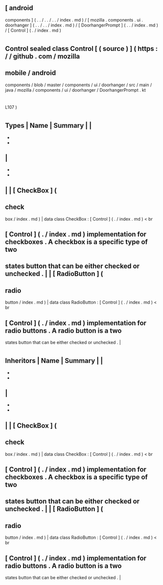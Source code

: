 [
android
-
components
]
(
.
.
/
.
.
/
.
.
/
index
.
md
)
/
[
mozilla
.
components
.
ui
.
doorhanger
]
(
.
.
/
.
.
/
index
.
md
)
/
[
DoorhangerPrompt
]
(
.
.
/
index
.
md
)
/
[
Control
]
(
.
/
index
.
md
)
#
Control
sealed
class
Control
[
(
source
)
]
(
https
:
/
/
github
.
com
/
mozilla
-
mobile
/
android
-
components
/
blob
/
master
/
components
/
ui
/
doorhanger
/
src
/
main
/
java
/
mozilla
/
components
/
ui
/
doorhanger
/
DoorhangerPrompt
.
kt
#
L107
)
#
#
#
Types
|
Name
|
Summary
|
|
-
-
-
|
-
-
-
|
|
[
CheckBox
]
(
-
check
-
box
/
index
.
md
)
|
data
class
CheckBox
:
[
Control
]
(
.
/
index
.
md
)
<
br
>
[
Control
]
(
.
/
index
.
md
)
implementation
for
checkboxes
.
A
checkbox
is
a
specific
type
of
two
-
states
button
that
can
be
either
checked
or
unchecked
.
|
|
[
RadioButton
]
(
-
radio
-
button
/
index
.
md
)
|
data
class
RadioButton
:
[
Control
]
(
.
/
index
.
md
)
<
br
>
[
Control
]
(
.
/
index
.
md
)
implementation
for
radio
buttons
.
A
radio
button
is
a
two
-
states
button
that
can
be
either
checked
or
unchecked
.
|
#
#
#
Inheritors
|
Name
|
Summary
|
|
-
-
-
|
-
-
-
|
|
[
CheckBox
]
(
-
check
-
box
/
index
.
md
)
|
data
class
CheckBox
:
[
Control
]
(
.
/
index
.
md
)
<
br
>
[
Control
]
(
.
/
index
.
md
)
implementation
for
checkboxes
.
A
checkbox
is
a
specific
type
of
two
-
states
button
that
can
be
either
checked
or
unchecked
.
|
|
[
RadioButton
]
(
-
radio
-
button
/
index
.
md
)
|
data
class
RadioButton
:
[
Control
]
(
.
/
index
.
md
)
<
br
>
[
Control
]
(
.
/
index
.
md
)
implementation
for
radio
buttons
.
A
radio
button
is
a
two
-
states
button
that
can
be
either
checked
or
unchecked
.
|
